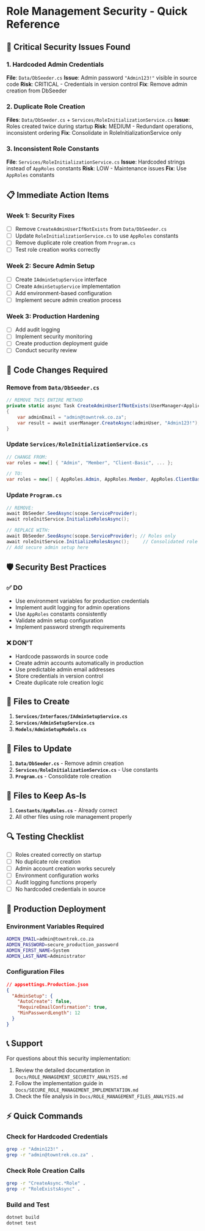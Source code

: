# Role Management Security - Quick Reference

## 🚨 Critical Security Issues Found

### 1. **Hardcoded Admin Credentials**
**File**: `Data/DbSeeder.cs`
**Issue**: Admin password `"Admin123!"` visible in source code
**Risk**: CRITICAL - Credentials in version control
**Fix**: Remove admin creation from DbSeeder

### 2. **Duplicate Role Creation**
**Files**: `Data/DbSeeder.cs` + `Services/RoleInitializationService.cs`
**Issue**: Roles created twice during startup
**Risk**: MEDIUM - Redundant operations, inconsistent ordering
**Fix**: Consolidate in RoleInitializationService only

### 3. **Inconsistent Role Constants**
**File**: `Services/RoleInitializationService.cs`
**Issue**: Hardcoded strings instead of `AppRoles` constants
**Risk**: LOW - Maintenance issues
**Fix**: Use `AppRoles` constants

## 📋 Immediate Action Items

### Week 1: Security Fixes
- [ ] Remove `CreateAdminUserIfNotExists` from `Data/DbSeeder.cs`
- [ ] Update `RoleInitializationService.cs` to use `AppRoles` constants
- [ ] Remove duplicate role creation from `Program.cs`
- [ ] Test role creation works correctly

### Week 2: Secure Admin Setup
- [ ] Create `IAdminSetupService` interface
- [ ] Create `AdminSetupService` implementation
- [ ] Add environment-based configuration
- [ ] Implement secure admin creation process

### Week 3: Production Hardening
- [ ] Add audit logging
- [ ] Implement security monitoring
- [ ] Create production deployment guide
- [ ] Conduct security review

## 🔧 Code Changes Required

### Remove from `Data/DbSeeder.cs`
```csharp
// REMOVE THIS ENTIRE METHOD
private static async Task CreateAdminUserIfNotExists(UserManager<ApplicationUser> userManager)
{
    var adminEmail = "admin@towntrek.co.za";
    var result = await userManager.CreateAsync(adminUser, "Admin123!");
}
```

### Update `Services/RoleInitializationService.cs`
```csharp
// CHANGE FROM:
var roles = new[] { "Admin", "Member", "Client-Basic", ... };

// TO:
var roles = new[] { AppRoles.Admin, AppRoles.Member, AppRoles.ClientBasic, ... };
```

### Update `Program.cs`
```csharp
// REMOVE:
await DbSeeder.SeedAsync(scope.ServiceProvider);
await roleInitService.InitializeRolesAsync();

// REPLACE WITH:
await DbSeeder.SeedAsync(scope.ServiceProvider); // Roles only
await roleInitService.InitializeRolesAsync();     // Consolidated role creation
// Add secure admin setup here
```

## 🛡️ Security Best Practices

### ✅ DO
- Use environment variables for production credentials
- Implement audit logging for admin operations
- Use `AppRoles` constants consistently
- Validate admin setup configuration
- Implement password strength requirements

### ❌ DON'T
- Hardcode passwords in source code
- Create admin accounts automatically in production
- Use predictable admin email addresses
- Store credentials in version control
- Create duplicate role creation logic

## 📁 Files to Create

1. **`Services/Interfaces/IAdminSetupService.cs`**
2. **`Services/AdminSetupService.cs`**
3. **`Models/AdminSetupModels.cs`**

## 📁 Files to Update

1. **`Data/DbSeeder.cs`** - Remove admin creation
2. **`Services/RoleInitializationService.cs`** - Use constants
3. **`Program.cs`** - Consolidate role creation

## 📁 Files to Keep As-Is

1. **`Constants/AppRoles.cs`** - Already correct
2. All other files using role management properly

## 🔍 Testing Checklist

- [ ] Roles created correctly on startup
- [ ] No duplicate role creation
- [ ] Admin account creation works securely
- [ ] Environment configuration works
- [ ] Audit logging functions properly
- [ ] No hardcoded credentials in source

## 🚀 Production Deployment

### Environment Variables Required
```bash
ADMIN_EMAIL=admin@towntrek.co.za
ADMIN_PASSWORD=secure_production_password
ADMIN_FIRST_NAME=System
ADMIN_LAST_NAME=Administrator
```

### Configuration Files
```json
// appsettings.Production.json
{
  "AdminSetup": {
    "AutoCreate": false,
    "RequireEmailConfirmation": true,
    "MinPasswordLength": 12
  }
}
```

## 📞 Support

For questions about this security implementation:
1. Review the detailed documentation in `Docs/ROLE_MANAGEMENT_SECURITY_ANALYSIS.md`
2. Follow the implementation guide in `Docs/SECURE_ROLE_MANAGEMENT_IMPLEMENTATION.md`
3. Check the file analysis in `Docs/ROLE_MANAGEMENT_FILES_ANALYSIS.md`

## ⚡ Quick Commands

### Check for Hardcoded Credentials
```bash
grep -r "Admin123!" .
grep -r "admin@towntrek.co.za" .
```

### Check Role Creation Calls
```bash
grep -r "CreateAsync.*Role" .
grep -r "RoleExistsAsync" .
```

### Build and Test
```bash
dotnet build
dotnet test
```
